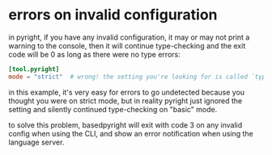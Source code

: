 # errors on invalid configuration

in pyright, if you have any invalid configuration, it may or may not print a warning to the console, then it will continue type-checking and the exit code will be 0 as long as there were no type errors:

```toml title="pyproject.toml"
[tool.pyright]
mode = "strict"  # wrong! the setting you're looking for is called `typeCheckingMode`
```

in this example, it's very easy for errors to go undetected because you thought you were on strict mode, but in reality pyright just ignored the setting and silently continued type-checking on "basic" mode.

to solve this problem, basedpyright will exit with code 3 on any invalid config when using the CLI, and show an error notification when using the language server.
